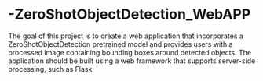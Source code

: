 # -ZeroShotObjectDetection_WebAPP
The goal of this project is to create a web application that incorporates a ZeroShotObjectDetection pretrained model and provides users with a processed image containing bounding boxes around detected objects. The application should be built using a web framework that supports server-side processing, such as Flask.
